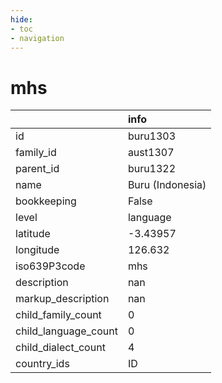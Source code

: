 ```yaml
---
hide:
- toc
- navigation
---
```

# mhs
|                      | info             |
|:---------------------|:-----------------|
| id                   | buru1303         |
| family_id            | aust1307         |
| parent_id            | buru1322         |
| name                 | Buru (Indonesia) |
| bookkeeping          | False            |
| level                | language         |
| latitude             | -3.43957         |
| longitude            | 126.632          |
| iso639P3code         | mhs              |
| description          | nan              |
| markup_description   | nan              |
| child_family_count   | 0                |
| child_language_count | 0                |
| child_dialect_count  | 4                |
| country_ids          | ID               |